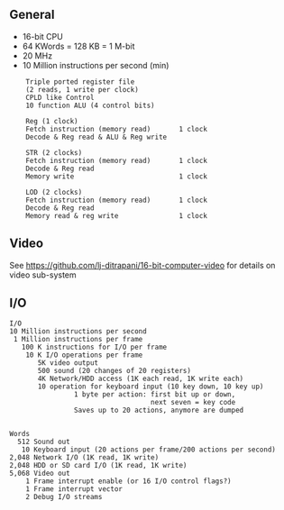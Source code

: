 <!-- Author:  Lyall Jonathan Di Trapani =========|=========|======== -->
General
-------

- 16-bit CPU
- 64 KWords = 128 KB = 1 M-bit
- 20 MHz
- 10 Million instructions per second (min)

```
    Triple ported register file
    (2 reads, 1 write per clock)
    CPLD like Control
    10 function ALU (4 control bits)

    Reg (1 clock)
    Fetch instruction (memory read)       1 clock
    Decode & Reg read & ALU & Reg write

    STR (2 clocks)
    Fetch instruction (memory read)       1 clock
    Decode & Reg read
    Memory write                          1 clock

    LOD (2 clocks)
    Fetch instruction (memory read)       1 clock
    Decode & Reg read
    Memory read & reg write               1 clock
```


Video
------------

See
<https://github.com/lj-ditrapani/16-bit-computer-video>
for details on video sub-system


I/O
-----------

```
I/O
10 Million instructions per second
 1 Million instructions per frame
   100 K instructions for I/O per frame
    10 K I/O operations per frame
       5K video output
       500 sound (20 changes of 20 registers)
       4K Network/HDD access (1K each read, 1K write each)
       10 operation for keyboard input (10 key down, 10 key up)
                1 byte per action: first bit up or down,
                                   next seven = key code
                Saves up to 20 actions, anymore are dumped


Words
  512 Sound out
   10 Keyboard input (20 actions per frame/200 actions per second)
2,048 Network I/O (1K read, 1K write)
2,048 HDD or SD card I/O (1K read, 1K write)
5,068 Video out
    1 Frame interrupt enable (or 16 I/O control flags?)
    1 Frame interrupt vector
    2 Debug I/O streams
```
